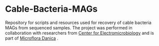 # Cable-Bacteria-MAGs
Repository for scripts and resources used for recovery of cable bacteria MAGs from sequenced samples.
The project was performed in collaboration with researchers from [Center for Electromicrobiology](https://bio.au.dk/forskning/forskningscentre/center-for-elektromikrobiologi-cem/) and is part of [Microflora Danica](https://www.en.bio.aau.dk/research/environmental-microbiology/research-projects/microflora-danica/) .
